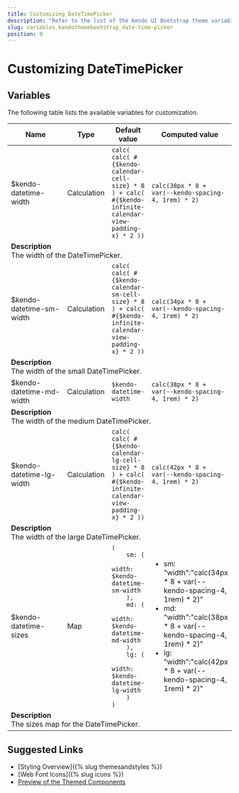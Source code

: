 ```yaml
---
title: Customizing DateTimePicker
description: "Refer to the list of the Kendo UI Bootstrap theme variables available for customization."
slug: variables_kendothemebootstrap_date-time-picker
position: 9
---
```


# Customizing DateTimePicker

## Variables

The following table lists the available variables for customization.

<table class="theme-variables">
    <colgroup>
    <col style="width: 200px; white-space:nowrap;" />
    <col />
    <col />
    <col />
</colgroup>
<thead>
    <tr>
        <th>Name</th>
        <th>Type</th>
        <th>Default value</th>
        <th>Computed value</th>
    </tr>
</thead>
<tbody>
        <tr>
    <td>$kendo-datetime-width</td>
    <td>Calculation</td>
    <td><code>calc( calc( #{$kendo-calendar-cell-size} * 8 ) + calc( #{$kendo-infinite-calendar-view-padding-x} * 2 ))</code></td>
    <td><code>calc(38px * 8 + var(--kendo-spacing-4, 1rem) * 2)</code></td>
</tr>
<tr>
    <td colspan="4" class="theme-variables-description-container"><div><b>Description</b><div class="theme-variables-description">The width of the DateTimePicker.</div></div>
    </td>
</tr>
<tr>
    <td>$kendo-datetime-sm-width</td>
    <td>Calculation</td>
    <td><code>calc( calc( #{$kendo-calendar-sm-cell-size} * 8 ) + calc( #{$kendo-infinite-calendar-view-padding-x} * 2 ))</code></td>
    <td><code>calc(34px * 8 + var(--kendo-spacing-4, 1rem) * 2)</code></td>
</tr>
<tr>
    <td colspan="4" class="theme-variables-description-container"><div><b>Description</b><div class="theme-variables-description">The width of the small DateTimePicker.</div></div>
    </td>
</tr>
<tr>
    <td>$kendo-datetime-md-width</td>
    <td>Calculation</td>
    <td><code>$kendo-datetime-width</code></td>
    <td><code>calc(38px * 8 + var(--kendo-spacing-4, 1rem) * 2)</code></td>
</tr>
<tr>
    <td colspan="4" class="theme-variables-description-container"><div><b>Description</b><div class="theme-variables-description">The width of the medium DateTimePicker.</div></div>
    </td>
</tr>
<tr>
    <td>$kendo-datetime-lg-width</td>
    <td>Calculation</td>
    <td><code>calc( calc( #{$kendo-calendar-lg-cell-size} * 8 ) + calc( #{$kendo-infinite-calendar-view-padding-x} * 2 ))</code></td>
    <td><code>calc(42px * 8 + var(--kendo-spacing-4, 1rem) * 2)</code></td>
</tr>
<tr>
    <td colspan="4" class="theme-variables-description-container"><div><b>Description</b><div class="theme-variables-description">The width of the large DateTimePicker.</div></div>
    </td>
</tr>
<tr>
    <td>$kendo-datetime-sizes</td>
    <td>Map</td>
    <td><code>(
    sm: (
        width: $kendo-datetime-sm-width
    ),
    md: (
        width: $kendo-datetime-md-width
    ),
    lg: (
        width: $kendo-datetime-lg-width
    )
)</code></td>
    <td><ul><li>sm: "width":"calc(34px * 8 + var(--kendo-spacing-4, 1rem) * 2)"</li><li>md: "width":"calc(38px * 8 + var(--kendo-spacing-4, 1rem) * 2)"</li><li>lg: "width":"calc(42px * 8 + var(--kendo-spacing-4, 1rem) * 2)"</li></ul></td>
</tr>
<tr>
    <td colspan="4" class="theme-variables-description-container"><div><b>Description</b><div class="theme-variables-description">The sizes map for the DateTimePicker.</div></div>
    </td>
</tr>
</tbody>
</table>

## Suggested Links

* [Styling Overview]({% slug themesandstyles %})
* [Web Font Icons]({% slug icons %})
* [Preview of the Themed Components](../)

